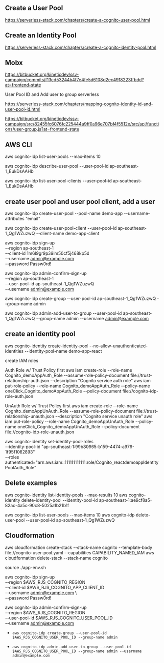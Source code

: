## Create a User Pool

https://serverless-stack.com/chapters/create-a-cognito-user-pool.html

## Create an Identity Pool

https://serverless-stack.com/chapters/create-a-cognito-identity-pool.html

## Mobx

https://bitbucket.org/kineticdev/ssv-campaign/commits/f13cd53244b4f7e4fe5d6108d2ec4918223ffbdd?at=frontend-state

User Pool ID and Add user to group serverless

https://serverless-stack.com/chapters/mapping-cognito-identity-id-and-user-pool-id.html

https://bitbucket.org/kineticdev/ssv-campaign/src/82455fc6076fc225444a9ff0a96e707bf4f5512e/src/api/functions/user-group.js?at=frontend-state

## AWS CLI

aws cognito-idp list-user-pools --max-items 10

aws cognito-idp describe-user-pool --user-pool-id ap-southeast-1_EukDsAAHb

aws cognito-idp list-user-pool-clients --user-pool-id ap-southeast-1_EukDsAAHb

## create user pool and user pool client, add a user

aws cognito-idp create-user-pool --pool-name demo-app --username-attributes "email"

aws cognito-idp create-user-pool-client --user-pool-id ap-southeast-1_Qg1WZuzwQ --client-name demo-app-client

aws cognito-idp sign-up \
 --region ap-southeast-1 \
 --client-id 1m6l9gr9p39im50cf5j468kp5d \
 --username admin@example.com \
 --password Passw0rd!

aws cognito-idp admin-confirm-sign-up \
 --region ap-southeast-1 \
 --user-pool-id ap-southeast-1_Qg1WZuzwQ \
 --username admin@example.com

aws cognito-idp create-group --user-pool-id ap-southeast-1_Qg1WZuzwQ --group-name admin

aws cognito-idp admin-add-user-to-group --user-pool-id ap-southeast-1_Qg1WZuzwQ --group-name admin --username admin@example.com

## create an identity pool

aws cognito-identity create-identity-pool --no-allow-unauthenticated-identities --identity-pool-name demo-app-react

create IAM roles

Auth Role w/ Trust Policy first
aws iam create-role --role-name Cognito_demoAppAuth_Role --assume-role-policy-document file://trust-relationship-auth.json --description "Cognito service auth role"
aws iam put-role-policy --role-name Cognito_demoAppAuth_Role --policy-name oneClick_Cognito_demoAppAuth_Role --policy-document file://cognito-idp-role-auth.json

UnAuth Role w/ Trust Policy first
aws iam create-role --role-name Cognito_demoAppUnAuth_Role --assume-role-policy-document file://trust-relationship-unauth.json --description "Cognito service unauth role"
aws iam put-role-policy --role-name Cognito_demoAppUnAuth_Role --policy-name oneClick_Cognito_demoAppUnAuth_Role --policy-document file://cognito-idp-role-unauth.json

aws cognito-identity set-identity-pool-roles \
--identity-pool-id "ap-southeast-1:99b80965-b159-4474-a976-1f95f1082893" \
--roles authenticated="arn:aws:iam::111111111111:role/Cognito_reactdemoappIdentityPoolAuth_Role"

## Delete examples

aws cognito-identity list-identity-pools --max-results 10
aws cognito-identity delete-identity-pool --identity-pool-id ap-southeast-1:ae9cf8a5-82ac-4a5c-90c8-5025a1b21b1f

aws cognito-idp list-user-pools --max-items 10
aws cognito-idp delete-user-pool --user-pool-id ap-southeast-1_Qg1WZuzwQ

## Cloudformation

aws cloudformation create-stack --stack-name cognito --template-body file://cognito-user-pool.yaml --capabilities CAPABILITY_NAMED_IAM
aws cloudformation delete-stack --stack-name cognito

source ./app-env.sh

aws cognito-idp sign-up \
--region $AWS_RJS_COGNITO_REGION \
 --client-id $AWS_RJS_COGNITO_APP_CLIENT_ID \
 --username admin@example.com \  
 --password Passw0rd!

aws cognito-idp admin-confirm-sign-up \
--region $AWS_RJS_COGNITO_REGION \
 --user-pool-id $AWS_RJS_COGNITO_USER_POOL_ID \
 --username admin@example.com

- `aws cognito-idp create-group --user-pool-id $AWS_RJS_COGNITO_USER_POOL_ID --group-name admin`

- `aws cognito-idp admin-add-user-to-group --user-pool-id $AWS_RJS_COGNITO_USER_POOL_ID --group-name admin --username admin@example.com`
